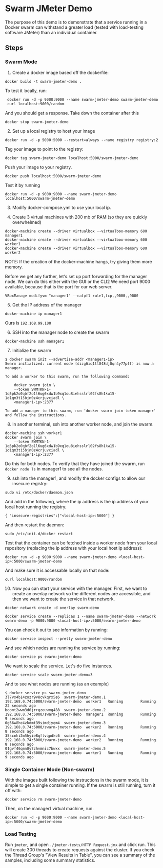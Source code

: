 # Swarm JMeter Demo
The purpose of this demo is to demonstrate that a service running in a Docker swarm can withstand a greater load (tested with load-testing software JMeter) than an individual container.

## Steps

### Swarm Mode
1. Create a docker image based off the dockerfile:

```
docker build -t swarm-jmeter-demo .
```

To test it locally, run:
```
 docker run -d -p 9000:9000 --name swarm-jmeter-demo swarm-jmeter-demo
 curl localhost:9000/random
```
And you should get a response. Take down the container after this
```
docker stop swarm-jmeter-demo
```

2. Set up a local registry to host your image
```
docker run -d -p 5000:5000 --restart=always --name registry registry:2
```

Tag your image to point to the registry:
```
docker tag swarm-jmeter-demo localhost:5000/swarm-jmeter-demo
```

Push your image to your registry. 
```
docker push localhost:5000/swarm-jmeter-demo
```

Test it by running
```
docker run -d -p 9000:9000 --name swarm-jmeter-demo localhost:5000/swarm-jmeter-demo
```

3. Modify docker-compose.yml to use your local ip.

4. Create 3 virtual machines with 200 mb of RAM (so they are quickly overwhelmed)
```
docker-machine create --driver virtualbox --virtualbox-memory 600 manager1
docker-machine create --driver virtualbox --virtualbox-memory 600 worker1
docker-machine create --driver virtualbox --virtualbox-memory 600 worker2
```

NOTE: If the creation of the docker-machine hangs, try giving them more memory.

Before we get any further, let's set up port forwarding for the manager node. We can do this either with the GUI or the CLI2 We need port 9000 available, because that is the port for our web server. 

```
VBoxManage modifyvm "manager1" --natpf1 rule1,tcp,,9000,,9000
```

5. Get the IP address of the manager
```
docker-machine ip manager1
```
Ours is `192.168.99.100`

6. SSH into the manager node to create the swarm
```
docker-machine ssh manager1
```

7. Initialize the swarm
```
$ docker swarm init --advertise-addr <manager1-ip>
Swarm initialized: current node (dizg6iq1tt848dj0qn4y77pff) is now a manager.

To add a worker to this swarm, run the following command:

    docker swarm join \
    --token SWMTKN-1-1q5pk2o0qbf2o1l6ug6xdw1b9xq1ou8iehsslrl02fs8h1kw15-1d1qm3t15bjn0z4crjuvciadl \
    <manager1-ip>:2377

To add a manager to this swarm, run 'docker swarm join-token manager' and follow the instructions.

```

8. In another terminal, ssh into another worker node, and join the swarm.
```
docker-machine ssh worker1
docker swarm join \
    --token SWMTKN-1-1q5pk2o0qbf2o1l6ug6xdw1b9xq1ou8iehsslrl02fs8h1kw15-1d1qm3t15bjn0z4crjuvciadl \
    <manager1-ip>:2377
```

Do this for both nodes. To verify that they have joined the swarm, run `docker node ls` in manager1 to see all the nodes. 

9. ssh into the manager1, and modify the docker configs to allow our insecure registry: 
```
sudo vi /etc/docker/daemon.json
```
And add in the following, where the ip address is the ip address of your local host running the registry.
```
{ "insecure-registries":["<local-host-ip>:5000"] }

```
And then restart the daemon:
```
sudo /etc/init.d/docker restart
```

Test that the container can be fetched inside a worker node from your local repository (replacing the ip address with your local host ip address):
```
docker run -d -p 9000:9000 --name swarm-jmeter-demo <local-host-ip>:5000/swarm-jmeter-demo
```
And make sure it is accessable locally on that node: 
```
curl localhost:9000/random
```

10. Now you can start your service with the manager. First, we want to create an overlay network so the different nodes are accessible, and then we want to create the service in that network.
```
docker network create -d overlay swarm-demo

docker service create --replicas 1 --name swarm-jmeter-demo --network swarm-demo -p 9000:9000 <local-host-ip>:5000/swarm-jmeter-demo
```

You can check it out to see information by running:
```
docker service inspect --pretty swarm-jmeter-demo
```

And see which nodes are running the service by running:
```
docker service ps swarm-jmeter-demo
```

We want to scale the service. Let's do five instances.
```
docker service scale swarm-jmeter-demo=3
```

And to see what nodes are running (as an example)
```
$ docker service ps swarm-jmeter-demo
3l7vx4b14zozr9v8cvkqrx5e6  swarm-jmeter-demo.1  192.168.0.74:5000/swarm-jmeter-demo  worker1   Running        Running 22 seconds ago  
boomt2wwm3d0jrrgzeuwmg488  swarm-jmeter-demo.2  192.168.0.74:5000/swarm-jmeter-demo  manager1  Running        Running 9 seconds ago   
0g56w8he4zkdmt39simdjyqm4  swarm-jmeter-demo.3  192.168.0.74:5000/swarm-jmeter-demo  worker2   Running        Running 8 seconds ago   
35scnhi2m5hyie8qflvqpdkc6  swarm-jmeter-demo.4  192.168.0.74:5000/swarm-jmeter-demo  worker2   Running        Running 8 seconds ago   
01gvf46qmn0y7zhvmnic7bwxx  swarm-jmeter-demo.5  192.168.0.74:5000/swarm-jmeter-demo  worker1   Running        Running 9 seconds ago 
```
### Single Container Mode (Non-swarm)
With the images built following the instructions in the swarm mode, it is simple to get a single container running. If the swarm is still running, turn it off with:

```
docker service rm swarm-jmeter-demo
```

Then, on the manager1 virtual machine, run: 

```
docker run -d -p 9000:9000 --name swarm-jmeter-demo <local-host-ip>:5000/swarm-jmeter-demo
```


### Load Testing
Run `jmeter`, and open `./jmeter-tests/HTTP Request.jmx` and click run. This will create 300 threads to create requests against the cluster. If you check the Thread Group's "View Results in Table", you can see a summary of the samples, including some summary statistics. 

